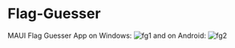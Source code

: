 # Flag-Guesser
MAUI Flag Guesser App on Windows:
![fg1](https://github.com/GooeyWeb/Flag-Guesser/assets/127024797/76ebe872-c6a5-410a-b57b-960b1b34a3c8)
and on Android:
![fg2](https://github.com/GooeyWeb/Flag-Guesser/assets/127024797/55c6bf79-5d24-4c79-bc87-7b601ddbef33)
